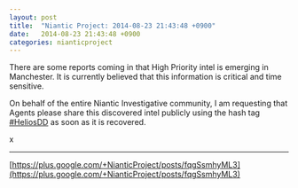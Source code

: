 ```yaml
---
layout: post
title:  "Niantic Project: 2014-08-23 21:43:48 +0900"
date:   2014-08-23 21:43:48 +0900
categories: nianticproject
---
```

There are some reports coming in that High Priority intel is emerging in Manchester. It is currently believed that this information is critical and time sensitive. 

On behalf of the entire Niantic Investigative community, I am requesting that Agents please share this discovered intel publicly using the hash tag [#HeliosDD](https://plus.google.com/s/%23HeliosDD "") as soon as it is recovered.

x
- - -
[https://plus.google.com/+NianticProject/posts/fqgSsmhyML3](https://plus.google.com/+NianticProject/posts/fqgSsmhyML3)
